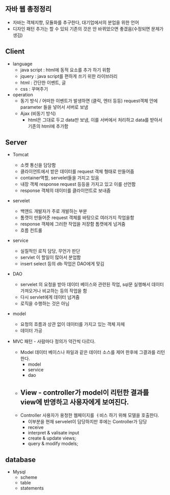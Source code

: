 ## 자바 웹 총정정리
- 자바는 객체지향, 모듈화를 추구한다, 대기업에서의 분업을 위한 언어 
- 디자인 패턴 추가는 할 수 있되 기존의 것은 안 바뀌었으면 좋겠음(수정되면 문제가 생김)
## Client
- language
  - java script : html에 동적 요소를 추가 하기 위함
  - jquery : java script를 편하게 쓰기 위한 라이브러리
  - html : 간단한 이벤트, 글
  - css : 꾸며주기
- operation
  - 동기 방식 / 어떠한 이벤트가 발생하면 (클릭, 엔터 등등) request객체 안에 parameter 들을 넣어서 서버로 보냄
  - Ajax (비동기 방식)
    - html은 그대로 두고 data만 보냄, 이를 서버에서 처리하고 data를 받아서 기존의 html에 추가함 
## Server
- Tomcat 
  - 소켓 통신을 담당함
  - 클라이언트에서 받은 데이터를 request 객체 형태로 만들어줌
  - container역할, servelet들을 가지고 있음
  - 내장 객체 response request 등등을 가지고 있고 이를 선언함
  - response 객체의 데이터를 클라이언트로 보내줌 
- servelet
  - 백앤드 개발자가 주로 개발하는 부분
  - 톰캣이 만들어준 request 객체를 바탕으로 여러가지 작업을함
  - response 객체에 그러한 작업을 저장함 톰캣에게 넘겨줌
  - 흐름 컨트롤 
- service
  - 실질적인 로직 담당, 무언가 판단
  - servlet 이 할일이 많아서 분업함
  - insert select 등의 db 작업은 DAO에게 맞김 
- DAO 
  - servelet 의 요청을 받아 데이터 베이스와 관련된 작업, sql문 실행해서 데이터 가져오거나 비교하는 등의 작업을 함
  - 다시 servlet에게 데이터 넘겨줌
  - 로직을 수행하는 것은 아님 
- model 
  - 요청의 흐름과 상관 없이 데이터를 가지고 있는 객체 자체
  - 데이터 가공

- MVC 패턴 - 사람마다 정의가 약간씩 다르다. 
  - Model 데이터 베이스나 파일과 같은 데이터 소스를 제어 한후에 그결과를 리턴한다.
    - model
    - service
    - dao
  - View - controller가 model이 리턴한 결과를 view에 반영하고 사용자에게 보여진다.
    -
  - Controller 사용자가 용청한 웹페이지를 ㅓ비스 하기 위해 모델을 호출한다.
    - 이부분을 현재 servelet이 담당하지만 후에는 Controller가 담당
    - receive
    - interpret & valisate input
    - create & update views;
    - query & modify models;
## database
- Mysql
  - scheme
  - table
  - statements

